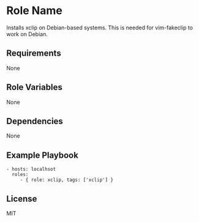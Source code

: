 Role Name
=========

Installs xclip on Debian-based systems. This is needed for vim-fakeclip to work on Debian.

Requirements
------------

None

Role Variables
--------------

None

Dependencies
------------

None

Example Playbook
----------------

    - hosts: localhsot
      roles:
         - { role: xclip, tags: ['xclip'] }

License
-------

MIT
